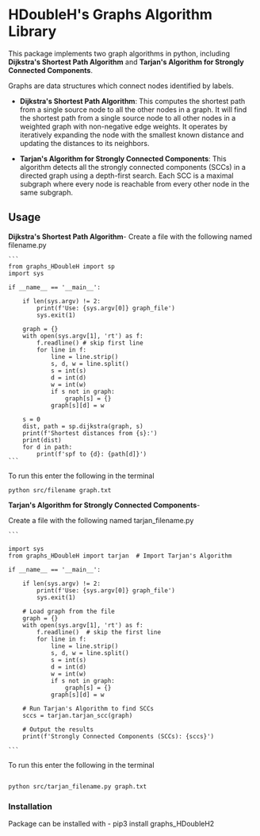 # HDoubleH's Graphs Algorithm Library

This package implements two graph algorithms in python, including **Dijkstra's Shortest Path Algorithm** and **Tarjan's Algorithm for Strongly Connected Components**.

Graphs are data structures which connect nodes identified by labels. 

- **Dijkstra's Shortest Path Algorithm**: This computes the shortest path from a single source node to all the other nodes in a graph. It will find the shortest path from a single source node to all other nodes in a weighted graph with non-negative edge weights. It operates by iteratively expanding the node with the smallest known distance and updating the distances to its neighbors.

- **Tarjan's Algorithm for Strongly Connected Components**: This algorithm detects all the strongly connected components (SCCs) in a directed graph using a depth-first search. Each SCC is a maximal subgraph where every node is reachable from every other node in the same subgraph. 

## Usage

**Dijkstra's Shortest Path Algorithm**- 
Create a file with the following named filename.py
````
```
from graphs_HDoubleH import sp
import sys

if __name__ == '__main__':
    
    if len(sys.argv) != 2:
        print(f'Use: {sys.argv[0]} graph_file')
        sys.exit(1)

    graph = {}
    with open(sys.argv[1], 'rt') as f:
        f.readline() # skip first line
        for line in f:
            line = line.strip()
            s, d, w = line.split()
            s = int(s)
            d = int(d)
            w = int(w)
            if s not in graph:
                graph[s] = {}
            graph[s][d] = w
    
    s = 0
    dist, path = sp.dijkstra(graph, s)
    print(f'Shortest distances from {s}:')
    print(dist)
    for d in path: 
        print(f'spf to {d}: {path[d]}')
```
````

To run this enter the following in the terminal

```
python src/filename graph.txt

```
**Tarjan's Algorithm for Strongly Connected Components**- 

Create a file with the following named tarjan_filename.py 

````
```

import sys
from graphs_HDoubleH import tarjan  # Import Tarjan's Algorithm

if __name__ == '__main__':
    
    if len(sys.argv) != 2:
        print(f'Use: {sys.argv[0]} graph_file')
        sys.exit(1)

    # Load graph from the file
    graph = {}
    with open(sys.argv[1], 'rt') as f:
        f.readline()  # skip the first line
        for line in f:
            line = line.strip()
            s, d, w = line.split()
            s = int(s)
            d = int(d)
            w = int(w)
            if s not in graph:
                graph[s] = {}
            graph[s][d] = w

    # Run Tarjan's Algorithm to find SCCs
    sccs = tarjan.tarjan_scc(graph)
    
    # Output the results
    print(f'Strongly Connected Components (SCCs): {sccs}')

```
````

To run this enter the following in the terminal

```

python src/tarjan_filename.py graph.txt

```

### Installation 
Package can be installed with - pip3 install graphs_HDoubleH2